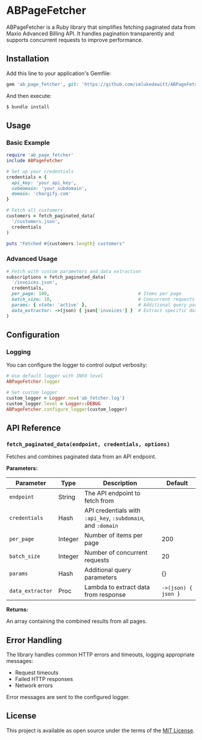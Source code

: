 # ABPageFetcher

ABPageFetcher is a Ruby library that simplifies fetching paginated data from Maxio Advanced Billing API. It handles pagination transparently and supports concurrent requests to improve performance.

## Installation

Add this line to your application's Gemfile:

```ruby
gem 'ab_page_fetcher', git: 'https://github.com/imlukedewitt/ABPageFetcher'
```

And then execute:

```bash
$ bundle install
```

## Usage

### Basic Example

```ruby
require 'ab_page_fetcher'
include ABPageFetcher

# Set up your credentials
credentials = {
  api_key: 'your_api_key',
  subdomain: 'your_subdomain',
  domain: 'chargify.com'
}

# Fetch all customers
customers = fetch_paginated_data(
  '/customers.json',
  credentials
)

puts "Fetched #{customers.length} customers"
```

### Advanced Usage

```ruby
# Fetch with custom parameters and data extraction
subscriptions = fetch_paginated_data(
  '/invoices.json',
  credentials,
  per_page: 100,                                 # Items per page
  batch_size: 10,                                # Concurrent requests
  params: { state: 'active' },                   # Additional query parameters
  data_extractor: ->(json) { json['invoices'] }  # Extract specific data from the response
)
```

## Configuration

### Logging

You can configure the logger to control output verbosity:

```ruby
# Use default logger with INFO level
ABPageFetcher.logger

# Set custom logger
custom_logger = Logger.new('ab_fetcher.log')
custom_logger.level = Logger::DEBUG
ABPageFetcher.configure_logger(custom_logger)
```

## API Reference

### `fetch_paginated_data(endpoint, credentials, options)`

Fetches and combines paginated data from an API endpoint.

**Parameters:**

| Parameter | Type | Description | Default |
|-----------|------|-------------|---------|
| `endpoint` | String | The API endpoint to fetch from | |
| `credentials` | Hash | API credentials with `:api_key`, `:subdomain`, and `:domain` | |
| `per_page` | Integer | Number of items per page | 200 |
| `batch_size` | Integer | Number of concurrent requests | 20 |
| `params` | Hash | Additional query parameters | {} |
| `data_extractor` | Proc | Lambda to extract data from response | `->(json) { json }` |

**Returns:**

An array containing the combined results from all pages.

## Error Handling

The library handles common HTTP errors and timeouts, logging appropriate messages:
- Request timeouts
- Failed HTTP responses
- Network errors

Error messages are sent to the configured logger.

## License

This project is available as open source under the terms of the [MIT License](https://opensource.org/licenses/MIT).
